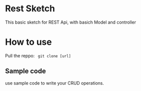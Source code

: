 # Rest Sketch 
  This basic sketch for REST Api, with basich Model and controller

# How to use

Pull the reppo:
    ``` 
        git clone [url]
    ```

## Sample code 

use sample code to write your CRUD operations. 
